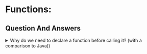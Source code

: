 # Functions:



## Question And Answers

<details>
<summary>Why do we need to declare a function before calling it? (with a comparison to Java))</summary>

In C++, the compiler reads code from top to bottom. If you call a function before it is defined, you must declare (prototype) it first. This is different from Java, where the order of method definitions inside a class does not matter.

### Why?
- The C++ compiler needs to know about a function's existence and its signature before it is used, so it can check types and generate correct code.
- If you call a function before the compiler has seen its definition or declaration, you'll get a "not declared in this scope" error.

### Code Examples

**Case 1: Function defined before main (no prototype needed)**
```cpp
void greet() {
    std::cout << "Hello!" << std::endl;
}

int main() {
    greet(); // OK: greet is already defined
    return 0;
}
```

**Case 2: Function defined after main (prototype needed)**
```cpp
void greet(); // Declaration (prototype)

int main() {
    greet(); // OK: compiler knows about greet
    return 0;
}

void greet() {
    std::cout << "Hello!" << std::endl;
}
```

If you omit the prototype in Case 2, you'll get an error: `'greet' was not declared in this scope`.

### Java vs C++
| Java                        | C++                                 |
|-----------------------------|-------------------------------------|
| Methods inside classes      | Functions can be global             |
| Order doesn’t matter        | Order matters (declare before use)  |
| No need for prototypes      | Prototypes needed if defined later  |

> In summary: In C++, always declare a function before you use it, unless you define it above the calling code.

</details>